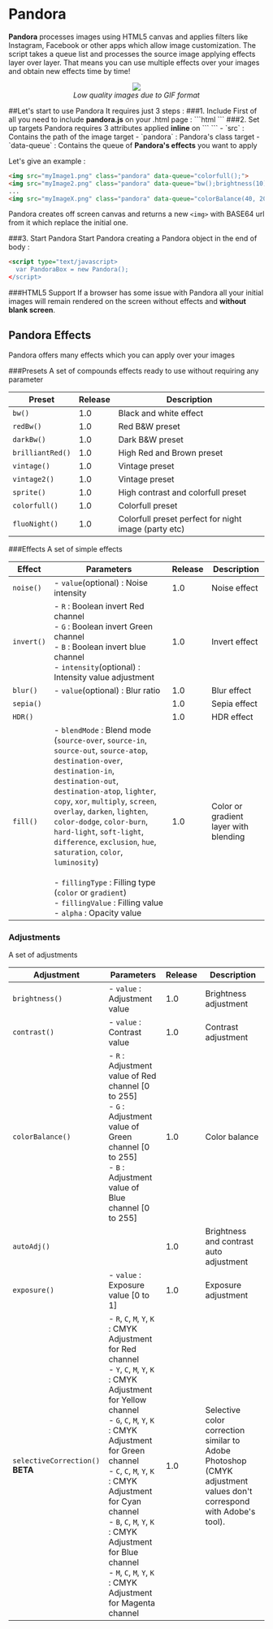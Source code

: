 # Pandora
<b>Pandora</b> processes images using HTML5 canvas and applies filters like Instagram, Facebook or other apps which allow image customization. The script takes a queue list and processes the source image applying effects layer over layer. That means you can use multiple effects over your images and obtain new effects time by time!
<p align="center"><img src="http://i.imgur.com/VaIwNzd.gif"><br><i>Low quality images due to GIF format</i></p>
##Let's start to use Pandora
It requires just 3 steps :
###1. Include
First of all you need to include <b>pandora.js</b> on your .html page :
```html
<script type="text/javascript" src="pandora.js"></script>
```
###2. Set up targets
Pandora requires 3 attributes applied <b>inline</b> on ```<img> ```
- `src` : Contains the path of the image target
- `pandora` : Pandora's class target
- `data-queue` : Contains the queue of <b>Pandora's effects</b> you want to apply

 Let's give an example :
```html
<img src="myImage1.png" class="pandora" data-queue="colorfull();">
<img src="myImage2.png" class="pandora" data-queue="bw();brightness(10);contrast(30);">
...
<img src="myImageX.png" class="pandora" data-queue="colorBalance(40, 20, 20);">
```
Pandora creates off screen canvas and returns a new ```<img>``` with BASE64 url from it which replace the initial one.

###3. Start Pandora
Start Pandora creating a Pandora object in the end of body :
```html
<script type="text/javascript>
  var PandoraBox = new Pandora();
</script>
```
###HTML5 Support
If a browser has some issue with Pandora all your initial images will remain rendered on the screen without effects and <b>without blank screen</b>.

## Pandora Effects
Pandora offers many effects which you can apply over your images

###Presets
A set of compounds effects ready to use without requiring any parameter

Preset | Release | Description
--- | --- | --- |
`bw()` | 1.0 | Black and white effect
`redBw()`| 1.0 | Red B&W preset
`darkBw()`| 1.0 | Dark B&W preset
`brilliantRed()`| 1.0 | High Red and Brown preset
`vintage()`| 1.0 | Vintage preset
`vintage2()`| 1.0 | Vintage preset
`sprite()`| 1.0 | High contrast and colorfull preset
`colorfull()`| 1.0 | Colorfull preset
`fluoNight()`| 1.0 | Colorfull preset perfect for night image (party etc)

###Effects
A set of simple effects

Effect | Parameters | Release | Description
--- | --- | --- | ---
`noise()` | - `value`(optional) : Noise intensity | 1.0 | Noise effect
`invert()` | - `R` : Boolean invert Red channel<br> - `G` : Boolean invert Green channel<br> - `B` : Boolean invert blue channel<br> - `intensity`(optional) : Intensity value adjustment | 1.0 | Invert effect
`blur()` | - `value`(optional) : Blur ratio | 1.0 | Blur effect
`sepia()` |  | 1.0 | Sepia effect
`HDR()` | | 1.0 | HDR effect
`fill()` | - `blendMode` : Blend mode (`source-over`, `source-in`, `source-out`, `source-atop`, `destination-over`, `destination-in`, `destination-out`, `destination-atop`, `lighter`, `copy`, `xor`, `multiply`, `screen`, `overlay`, `darken`, `lighten`, `color-dodge`, `color-burn`, `hard-light`, `soft-light`, `difference`, `exclusion`, `hue`, `saturation`, `color`, `luminosity`)<br><br> - `fillingType` : Filling type (`color` or `gradient`)<br> - `fillingValue` : Filling value<br> - `alpha` : Opacity value| 1.0 | Color or gradient layer with blending

### Adjustments
A set of adjustments

Adjustment | Parameters | Release | Description  
--- | --- | --- | ---
`brightness()` | - `value` : Adjustment value | 1.0 | Brightness adjustment
`contrast()` | - `value` : Contrast value | 1.0 | Contrast adjustment
`colorBalance()` | - `R` : Adjustment value of Red channel [0 to 255]<br> - `G` : Adjustment value of Green channel [0 to 255]<br> - `B` : Adjustment value of Blue channel [0 to 255]| 1.0 | Color balance
`autoAdj()` |  | 1.0 | Brightness and contrast auto adjustment
`exposure()` | - `value` : Exposure value [0 to 1] | 1.0 | Exposure adjustment
`selectiveCorrection()` <b>BETA</b> | - `R`, `C`, `M`, `Y`, `K` : CMYK Adjustment for Red channel<br>- `Y`, `C`, `M`, `Y`, `K` : CMYK Adjustment for Yellow channel<br>- `G`, `C`, `M`, `Y`, `K` : CMYK Adjustment for Green channel<br>- `C`, `C`, `M`, `Y`, `K` : CMYK Adjustment for Cyan channel<br>- `B`, `C`, `M`, `Y`, `K` : CMYK Adjustment for Blue channel<br>- `M`, `C`, `M`, `Y`, `K` : CMYK Adjustment for Magenta channel<br>| 1.0 | Selective color correction similar to Adobe Photoshop (CMYK adjustment values don't correspond with Adobe's tool).






